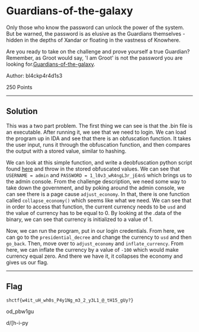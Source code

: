 # Guardians-of-the-galaxy

Only those who know the password can unlock the power of the system. But be warned, the password is as elusive as the Guardians themselves - hidden in the depths of Xandar or floating in the vastness of Knowhere.

Are you ready to take on the challenge and prove yourself a true Guardian? Remember, as Groot would say, 'I am Groot' is not the password you are looking for.[Guardians-of-the-galaxy](./Guardians_of_the_galaxy.bin).

Author: bl4ckp4r4d1s3

250 Points

---
## Solution
This was a two part problem. The first thing we can see is that the .bin file is an executable. After running it, we see that we need to login. We can load the program up in IDA and see that there is an obfuscation function. It takes the user input, runs it through the obfuscation function, and then compares the output with a stored value, similar to hashing.

We can look at this simple function, and write a deobfuscation python script found [here](/Galactic%20Federation/deobfuscate.py) and throw in the stored obfuscated values. We can see that `USERNAME = admin` and `PASSWORD = 1_l0v3_wR4ngL3r_jE4nS` which brings us to the admin console. From the challenge description, we need some way to take down the government, and by poking around the admin console, we can see there is a page cause `adjust_economy`. In that, there is one function called `collapse_economy()` which seems like what we need. We can see that in order to access that function, the current currency needs to be `usd` and the value of currency has to be equal to 0. By looking at the .data of the binary, we can see that currency is initialized to a value of 1.

Now, we can run the program, put in our login credentials. From here, we can go to the `presidential_decree` and change the currency to `usd` and then `go_back`. Then, move over to `adjust_economy` and `inflate_currency`. From here, we can inflate the currency by a value of `-100` which would make currency equal zero. And there we have it, it collapses the economy and gives us our flag.

---
## Flag
```
shctf{w4it_uH_wh0s_P4y1Ng_m3_2_y3L1_@_tH15_gUy?}
```

od_pbw1gu

d/[h-i-py